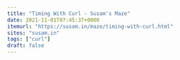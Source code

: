 ```yaml
---
title: "Timing With Curl - Susam's Maze"
date: 2021-11-01T07:45:37+0000
itemurl: "https://susam.in/maze/timing-with-curl.html"
sites: "susam.in"
tags: ["curl"]
draft: false
---
```

